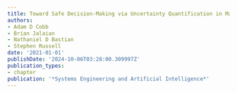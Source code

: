```yaml
---
title: Toward Safe Decision-Making via Uncertainty Quantification in Machine Learning
authors:
- Adam D Cobb
- Brian Jalaian
- Nathaniel D Bastian
- Stephen Russell
date: '2021-01-01'
publishDate: '2024-10-06T03:28:00.309997Z'
publication_types:
- chapter
publication: '*Systems Engineering and Artificial Intelligence*'
---
```

